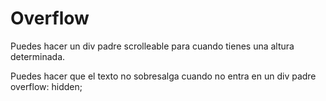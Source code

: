 # Overflow

Puedes hacer un div padre scrolleable para cuando tienes una altura determinada.

Puedes hacer que el texto no sobresalga cuando no entra en un div padre overflow: hidden;
